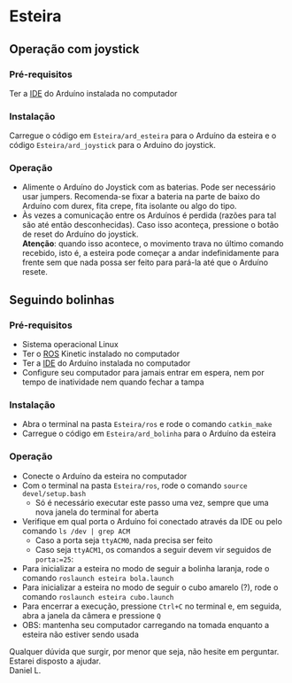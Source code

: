 # Esteira

## Operação com joystick

### Pré-requisitos
Ter a [IDE] do Arduíno instalada no computador

### Instalação
Carregue o código em `Esteira/ard_esteira` para o Arduíno da esteira e o código `Esteira/ard_joystick` para o Arduino do joystick.

### Operação
* Alimente o Arduíno do Joystick com as baterias. Pode ser necessário usar jumpers. Recomenda-se fixar a bateria na parte de baixo do Arduíno com durex, fita crepe, fita isolante ou algo do tipo.
* Às vezes a comunicação entre os Arduínos é perdida (razões para tal são até então desconhecidas). Caso isso aconteça, pressione o botão de reset do Arduíno do joystick.  
**Atenção**: quando isso acontece, o movimento trava no último comando recebido, isto é, a esteira pode começar a andar indefinidamente para frente sem que nada possa ser feito para pará-la até que o Arduíno resete.

## Seguindo bolinhas

### Pré-requisitos
* Sistema operacional Linux
* Ter o [ROS] Kinetic instalado no computador
* Ter a [IDE] do Arduíno instalada no computador
* Configure seu computador para jamais entrar em espera, nem por tempo de inatividade nem quando fechar a tampa

### Instalação
* Abra o terminal na pasta `Esteira/ros` e rode o comando `catkin_make`
* Carregue o código em `Esteira/ard_bolinha` para o Arduíno da esteira

### Operação
* Conecte o Arduíno da esteira no computador
* Com o terminal na pasta `Esteira/ros`, rode o comando `source devel/setup.bash`
  * Só é necessário executar este passo uma vez, sempre que uma nova janela do terminal for aberta
* Verifique em qual porta o Arduíno foi conectado através da IDE ou pelo comando `ls /dev | grep ACM`
  * Caso a porta seja `ttyACM0`, nada precisa ser feito
  * Caso seja `ttyACM1`, os comandos a seguir devem vir seguidos de `porta:=25`:
* Para inicializar a esteira no modo de seguir a bolinha laranja, rode o comando `roslaunch esteira bola.launch`
* Para inicializar a esteira no modo de seguir o cubo amarelo (?), rode o comando `roslaunch esteira cubo.launch`
* Para encerrar a execução, pressione `Ctrl+C` no terminal e, em seguida, abra a janela da câmera e pressione `Q`
* OBS: mantenha seu computador carregando na tomada enquanto a esteira não estiver sendo usada


Qualquer dúvida que surgir, por menor que seja, não hesite em perguntar. Estarei disposto a ajudar.  
Daniel L.

[ROS]: https://www.ros.org
[IDE]: https://www.arduino.cc/en/Guide/Linux
